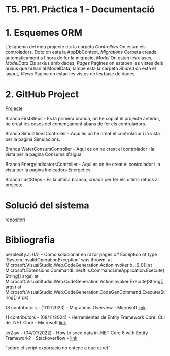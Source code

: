 # T5. PR1. Pràctica 1 \- Documentació

# **1. Esquemes ORM**

L'esquema del meu projecte es: la carpeta *Controllers* On estan els controladors, *Data* on esta la AppDbContext, *Migrations* Carpeta creada automaticament a l'hora de fer la migracio, *Model* On estan les clases, *ModelData* Els arxius amb dades, *Pages* Pagines
on estaben les vistes dels arxius que hi han al ModelData, tambe esta la carpeta *Shared* on esta el layout, *Views* Pagina on estan les vistes de les base de dades.

# **2. GitHub Project**

[Projecte](https://github.com/users/LlucVelazquez/projects/8)

Branca FirstSteps - Es la primera branca, on he copiat el projecte anterior, he creat les coses del començament abans de fer els controladors.

Branca SimulationsController - Aqui es on he creat el controlador i la vista per la pagina Simulacions.

Branca WaterConsumController - Aqui es on he creat el controlador i la vista per la pagina Consums d'aigua.

Branca EnergyIndicatorsController - Aqui es on he creat el controlador i la vista per la pagina Indicadors Energetics.

Branca LastSteps - Es la ultima branca, creada per fer els ultims retocs al projecte.


# **Solució del sistema**

[repositori](https://github.com/LlucVelazquez/t5-pr1-LlucVelazquez)

# **Bibliografia**

perplexity.ai (IA) - Como solucionar en razor pages c# Exception of type 'System.InvalidOperationException' was thrown.
at Microsoft.VisualStudio.Web.CodeGeneration.ActionInvoker.<BuildCommandLine>b__6_0()
at Microsoft.Extensions.CommandLineUtils.CommandLineApplication.Execute(String[] args)
at Microsoft.VisualStudio.Web.CodeGeneration.ActionInvoker.Execute(String[] args)
at Microsoft.VisualStudio.Web.CodeGeneration.CodeGenCommand.Execute(String[] args)

18 contributors - (1/12/2023) - Migrations Overview - Microsoft [link](https://learn.microsoft.com/en-us/ef/core/managing-schemas/migrations/?tabs=dotnet-core-cli)

11 contributors - (08/11/2024) - Herramientas de Entity Framework Core: CLI de .NET Core - Microsoft [link](https://learn.microsoft.com/es-es/ef/core/cli/dotnet)

jerZaw - (04/01/2022) - How to seed data in .NET Core 6 with Entity Framework? - Stackoverflow - [link](https://stackoverflow.com/questions/70581816/how-to-seed-data-in-net-core-6-with-entity-framework)


"sobre el script exportacio no entenc a que et ref"

